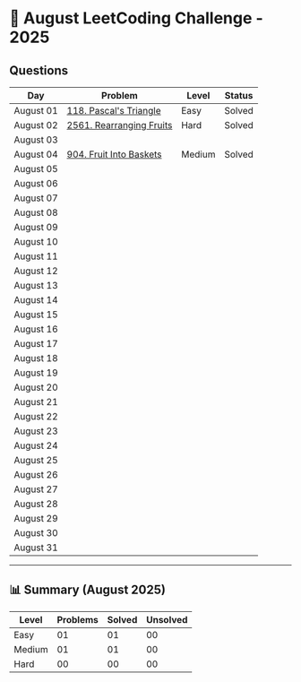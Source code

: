 # 📅 August LeetCoding Challenge - 2025

## Questions

| Day | Problem | Level | Status |
| --- | ------- | ----- | ------ |
| August 01 | [118. Pascal's Triangle](https://leetcode.com/problems/pascals-triangle/) | Easy | Solved |
| August 02 | [2561. Rearranging Fruits](https://leetcode.com/problems/rearranging-fruits/) | Hard | Solved |
| August 03 | []() |  |  |
| August 04 | [904. Fruit Into Baskets](https://leetcode.com/problems/fruit-into-baskets/) | Medium | Solved |
| August 05 | []() |  |  |
| August 06 | []() |  |  |
| August 07 | []() |  |  |
| August 08 | []() |  |  |
| August 09 | []() |  |  |
| August 10 | []() |  |  |
| August 11 | []() |  |  |
| August 12 | []() |  |  |
| August 13 | []() |  |  |
| August 14 | []() |  |  |
| August 15 | []() |  |  |
| August 16 | []() |  |  |
| August 17 | []() |  |  |
| August 18 | []() |  |  |
| August 19 | []() |  |  |
| August 20 | []() |  |  |
| August 21 | []() |  |  |
| August 22 | []() |  |  |
| August 23 | []() |  |  |
| August 24 | []() |  |  |
| August 25 | []() |  |  |
| August 26 | []() |  |  |
| August 27 | []() |  |  |
| August 28 | []() |  |  |
| August 29 | []() |  |  |
| August 30 | []() |  |  |
| August 31 | []() |  |  |

---

## 📊 Summary (August 2025)

| Level  | Problems | Solved | Unsolved |
| ------ | -------- | ------ | -------- |
| Easy   | 01 | 01 | 00 |
| Medium | 01 | 01 | 00 |
| Hard   | 00 | 00 | 00 |


